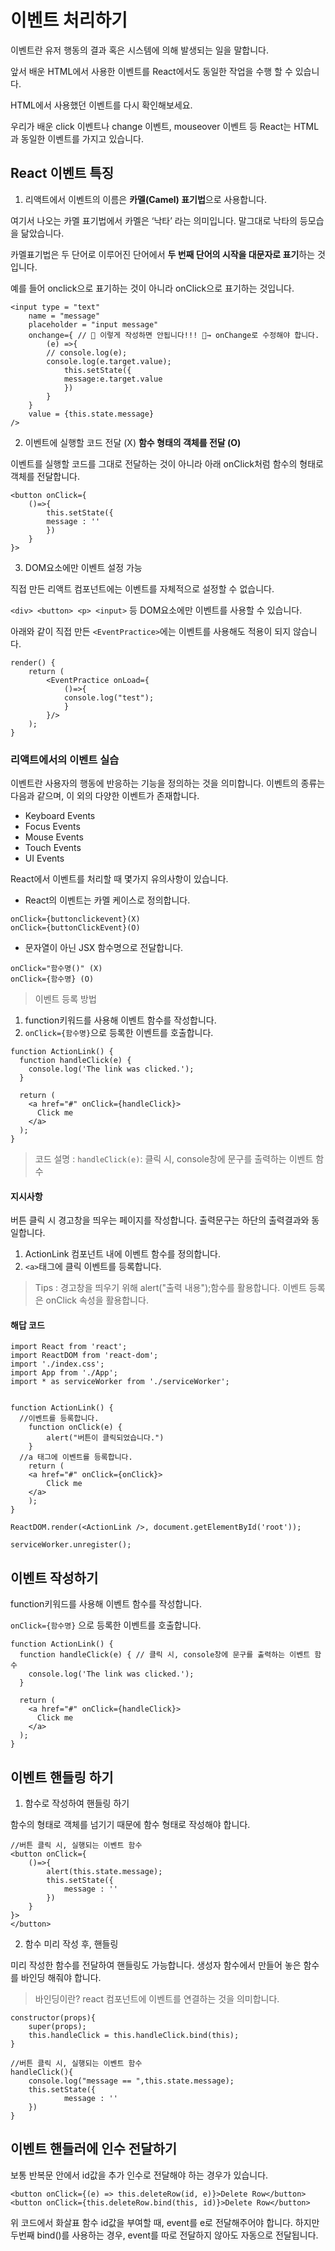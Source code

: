 # 이벤트 처리하기

이벤트란 유저 행동의 결과 혹은 시스템에 의해 발생되는 일을 말합니다.

앞서 배운 HTML에서 사용한 이벤트를 React에서도 동일한 작업을 수행 할 수 있습니다.

HTML에서 사용했던 이벤트를 다시 확인해보세요.

우리가 배운 click 이벤트나 change 이벤트, mouseover 이벤트 등 React는 HTML과 동일한 이벤트를 가지고 있습니다.

## React 이벤트 특징

1. 리액트에서 이벤트의 이름은 **카멜(Camel) 표기법**으로 사용합니다.

여기서 나오는 카멜 표기법에서 카멜은 ‘낙타’ 라는 의미입니다. 말그대로 낙타의 등모습을 닮았습니다. 

카멜표기법은 두 단어로 이루어진 단어에서 **두 번째 단어의 시작을 대문자로 표기**하는 것입니다. 

예를 들어 onclick으로 표기하는 것이 아니라 onClick으로 표기하는 것입니다.
```
<input type = "text"
    name = "message"
    placeholder = "input message"
    onchange={ // 🚨 이렇게 작성하면 안됩니다!!! 🚨→ onChange로 수정해야 합니다.
        (e) =>{
        // console.log(e);
        console.log(e.target.value);
            this.setState({
            message:e.target.value
            })
        }
    }
    value = {this.state.message}
/>
```

2. 이벤트에 실행할 코드 전달 (X) **함수 형태의 객체를 전달 (O)**

이벤트를 실행할 코드를 그대로 전달하는 것이 아니라 아래 onClick처럼 함수의 형태로 객체를 전달합니다.
```
<button onClick={
    ()=>{
        this.setState({
        message : ''
        })
    }
}>
```

3. DOM요소에만 이벤트 설정 가능

직접 만든 리액트 컴포넌트에는 이벤트를 자체적으로 설정할 수 없습니다. 

```<div> <button> <p> <input>``` 등 DOM요소에만 이벤트를 사용할 수 있습니다.

아래와 같이 직접 만든 ```<EventPractice>```에는 이벤트를 사용해도 적용이 되지 않습니다.

```
render() {
    return (
        <EventPractice onLoad={
            ()=>{
            console.log("test");
            }
        }/>
    );
}
```

### 리액트에서의 이벤트 실습

이벤트란 사용자의 행동에 반응하는 기능을 정의하는 것을 의미합니다. 이벤트의 종류는 다음과 같으며, 이 외의 다양한 이벤트가 존재합니다.

- Keyboard Events
- Focus Events
- Mouse Events
- Touch Events
- UI Events

React에서 이벤트를 처리할 때 몇가지 유의사항이 있습니다.

- React의 이벤트는 카멜 케이스로 정의합니다.
```
onClick={buttonclickevent}(X)
onClick={buttonClickEvent}(O)
```

- 문자열이 아닌 JSX 함수명으로 전달합니다.
```
onClick="함수명()" (X)
onClick={함수명} (O)
```

> 이벤트 등록 방법

1. function키워드를 사용해 이벤트 함수를 작성합니다.
2. ```onClick={함수명}```으로 등록한 이벤트를 호출합니다.
```
function ActionLink() {
  function handleClick(e) {
    console.log('The link was clicked.');
  }

  return (
    <a href="#" onClick={handleClick}>
      Click me
    </a>
  );
}
```

> 코드 설명 : ```handleClick(e)```: 클릭 시, console창에 문구를 출력하는 이벤트 함수

#### 지시사항

버튼 클릭 시 경고창을 띄우는 페이지를 작성합니다. 출력문구는 하단의 출력결과와 동일합니다.

1. ActionLink 컴포넌트 내에 이벤트 함수를 정의합니다.
2. ```<a>```태그에 클릭 이벤트를 등록합니다.

> Tips : 경고창을 띄우기 위해 alert("출력 내용");함수를 활용합니다. 이벤트 등록은 onClick 속성을 활용합니다.

#### 해답 코드
```
import React from 'react';
import ReactDOM from 'react-dom';
import './index.css';
import App from './App';
import * as serviceWorker from './serviceWorker';


function ActionLink() {
  //이벤트를 등록합니다.
    function onClick(e) {
        alert("버튼이 클릭되었습니다.")
    }
  //a 태그에 이벤트를 등록합니다.
    return (
    <a href="#" onClick={onClick}>
        Click me
    </a>
    );
}

ReactDOM.render(<ActionLink />, document.getElementById('root'));

serviceWorker.unregister();
```

## 이벤트 작성하기

function키워드를 사용해 이벤트 함수를 작성합니다.

```onClick={함수명}``` 으로 등록한 이벤트를 호출합니다.

```
function ActionLink() {
  function handleClick(e) { // 클릭 시, console창에 문구를 출력하는 이벤트 함수
    console.log('The link was clicked.');
  }

  return (
    <a href="#" onClick={handleClick}>
      Click me
    </a>
  );
}
```

## 이벤트 핸들링 하기

1. 함수로 작성하여 핸들링 하기

함수의 형태로 객체를 넘기기 때문에 함수 형태로 작성해야 합니다.

```
//버튼 클릭 시, 실행되는 이벤트 함수
<button onClick={
    ()=>{
        alert(this.state.message);
        this.setState({
            message : ''
        })
    }
}>
</button>
```

2. 함수 미리 작성 후, 핸들링

미리 작성한 함수를 전달하여 핸들링도 가능합니다. 생성자 함수에서 만들어 놓은 함수를 바인딩 해줘야 합니다.

> 바인딩이란? react 컴포넌트에 이벤트를 연결하는 것을 의미합니다.
```
constructor(props){
    super(props);
    this.handleClick = this.handleClick.bind(this);
}

//버튼 클릭 시, 실행되는 이벤트 함수
handleClick(){
    console.log("message == ",this.state.message);
    this.setState({
            message : ''
    })
}
```


## 이벤트 핸들러에 인수 전달하기

보통 반복문 안에서 id값을 추가 인수로 전달해야 하는 경우가 있습니다.
```
<button onClick={(e) => this.deleteRow(id, e)}>Delete Row</button>
<button onClick={this.deleteRow.bind(this, id)}>Delete Row</button>
```

위 코드에서 화살표 함수 id값을 부여할 때, event를 e로 전달해주어야 합니다. 하지만 두번째 bind()를 사용하는 경우, event를 따로 전달하지 않아도 자동으로 전달됩니다.
